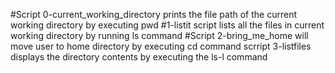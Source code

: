 #Script 0-current_working_directory prints the file path of the current working directory by executing pwd
#1-listit script lists all the files in current working directory by running ls command
#Script 2-bring_me_home will move user to home directory by executing cd command
scrript 3-listfiles displays the directory contents by executing the ls-l command
